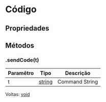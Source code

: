 # Código
## Propriedades
## Métodos
### .sendCode(t)
Paramêtro|Tipo|Descrição
---|---|---
t|[string](https://developer.mozilla.org/en-US/docs/Web/JavaScript/Reference/Global_Objects/Object)|Command String
Voltas: [void](https://developer.mozilla.org/en-US/docs/Web/JavaScript/Reference/Global_Objects/undefined)
